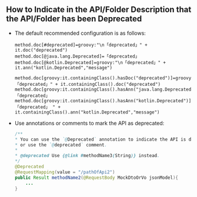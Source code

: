## How to Indicate in the API/Folder Description that the API/Folder has been Deprecated

*  The default recommended configuration is as follows:

    ```properties
    method.doc[#deprecated]=groovy:"\n「deprecated」" + it.doc("deprecated")
    method.doc[@java.lang.Deprecated]=「deprecated」
    method.doc[@kotlin.Deprecated]=groovy:"\n「deprecated」" + it.ann("kotlin.Deprecated","message")

    method.doc[groovy:it.containingClass().hasDoc("deprecated")]=groovy:"\n「deprecated」" + it.containingClass().doc("deprecated")
    method.doc[groovy:it.containingClass().hasAnn("java.lang.Deprecated")]=「deprecated」
    method.doc[groovy:it.containingClass().hasAnn("kotlin.Deprecated")]=groovy:"\n「deprecated」 " + it.containingClass().ann("kotlin.Deprecated","message")

    ```

*  Use annotations or comments to mark the API as deprecated:

    ```java
    /**
    * You can use the `@Deprecated` annotation to indicate the API is deprecated,
    * or use the `@deprecated` comment.
    *
    * @deprecated Use {@link #methodName3(String)} instead.
    */
    @Deprecated
    @RequestMapping(value = "/pathOfApi2")
    public Result methodName2(@RequestBody MockDtoOrVo jsonModel){
        ...
    }

    ```